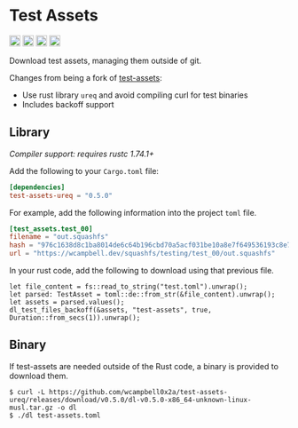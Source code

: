 # Test Assets 

[<img alt="github" src="https://img.shields.io/badge/github-wcampbell0x2a/test_assets_ureq-8da0cb?style=for-the-badge&labelColor=555555&logo=github" height="20">](https://github.com/wcampbell0x2a/test-assets-ureq)
[<img alt="crates.io" src="https://img.shields.io/crates/v/test-assets-ureq.svg?style=for-the-badge&color=fc8d62&logo=rust" height="20">](https://crates.io/crates/test-assets-ureq)
[<img alt="docs.rs" src="https://img.shields.io/badge/docs.rs-test_assets_ureq-66c2a5?style=for-the-badge&labelColor=555555&logo=docs.rs" height="20">](https://docs.rs/test-assets-ureq)
[<img alt="build status" src="https://img.shields.io/github/actions/workflow/status/wcampbell0x2a/test-assets-ureq/main.yml?branch=master&style=for-the-badge" height="20">](https://github.com/wcampbell0x2a/test-assets-ureq/actions?query=branch%3Amaster)

Download test assets, managing them outside of git.

Changes from being a fork of [test-assets](https://github.com/est31/test-assets):
* Use rust library `ureq` and avoid compiling curl for test binaries
* Includes backoff support

## Library
*Compiler support: requires rustc 1.74.1+*

Add the following to your `Cargo.toml` file:
```toml
[dependencies]
test-assets-ureq = "0.5.0"
```

For example, add the following information into the project `toml` file.
```toml
[test_assets.test_00]
filename = "out.squashfs"
hash = "976c1638d8c1ba8014de6c64b196cbd70a5acf031be10a8e7f649536193c8e78"
url = "https://wcampbell.dev/squashfs/testing/test_00/out.squashfs"
```

In your rust code, add the following to download using that previous file.
```rust,no_run
let file_content = fs::read_to_string("test.toml").unwrap();
let parsed: TestAsset = toml::de::from_str(&file_content).unwrap();
let assets = parsed.values();
dl_test_files_backoff(&assets, "test-assets", true, Duration::from_secs(1)).unwrap();
```

## Binary
If test-assets are needed outside of the Rust code, a binary is provided to download them.
```console
$ curl -L https://github.com/wcampbell0x2a/test-assets-ureq/releases/download/v0.5.0/dl-v0.5.0-x86_64-unknown-linux-musl.tar.gz -o dl
$ ./dl test-assets.toml
```
